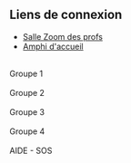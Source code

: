 ## Liens de connexion

- <a class="button" href='https://mines-paristech.zoom.us/j/95593465246?pwd=TFV5cFdxRUlhN1czc281VDlXT2JIZz09' target='_blank'>Salle Zoom des profs</a>
- <a class="button" href='https://mines-paristech.zoom.us/j/93866446534?pwd=aWR2SUwvZTBVTjdXUVFyaldTcytoZz09' target='_blank'>Amphi d'accueil</a>  

<br/>
<div class="button2" onclick="openInNewTab('/Groupe01');"><span>Groupe 1</span></div>
<br/>
<div class="button2" onclick="openInNewTab('/Groupe02');"><span>Groupe 2</span></div>
<br/>
<div class="button2" onclick="openInNewTab('/Groupe03');"><span>Groupe 3</span></div>
<br/>
<div class="button2" onclick="openInNewTab('/Groupe04');"><span>Groupe 4</span></div>

<br/>
<div class="button2" onclick="openInNewTab('/');"><span>AIDE - SOS</span></div>
